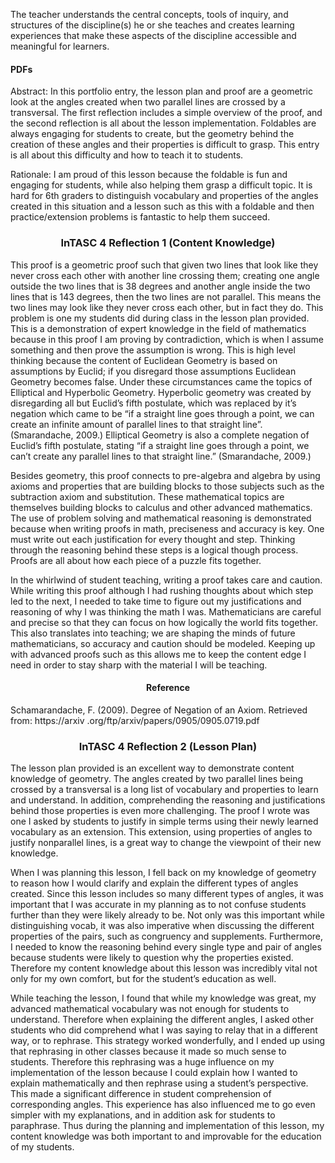 <p>The teacher understands the central concepts, tools of inquiry, and structures of the discipline(s) he or she teaches and creates learning experiences that make these aspects of the discipline accessible and meaningful for learners.</p>
<h4>PDFs</h4>

<p>Abstract: In this portfolio entry, the lesson plan and proof are a geometric look at the angles created when two parallel lines are crossed by a transversal. The first reflection includes a simple overview of the proof, and the second reflection is all about the lesson implementation. Foldables are always engaging for students to create, but the geometry behind the creation of these angles and their properties is difficult to grasp. This entry is all about this difficulty and how to teach it to students.</p>
<p>Rationale: I am proud of this lesson because the foldable is fun and engaging for students, while also helping them grasp a difficult topic. It is hard for 6th graders to distinguish vocabulary and properties of the angles created in this situation and a lesson such as this with a foldable and then practice/extension problems is fantastic to help them succeed.</p>
<h3 align="center">InTASC 4 Reflection 1 (Content Knowledge)</h3>
<p>This proof is a geometric proof such that given two lines that look like they never cross each other with another line crossing them; creating one angle outside the two lines that is 38 degrees and another angle inside the two lines that is 143 degrees, then the two lines are not parallel. This means the two lines may look like they never cross each other, but in fact they do. This problem is one my students did during class in the lesson plan provided. This is a demonstration of expert knowledge in the field of mathematics because in this proof I am proving by contradiction, which is when I assume something and then prove the assumption is wrong. This is high level thinking because the content of Euclidean Geometry is based on assumptions by Euclid; if you disregard those assumptions Euclidean Geometry becomes false. Under these circumstances came the topics of Elliptical and Hyperbolic Geometry. Hyperbolic geometry was created by disregarding all but Euclid’s fifth postulate, which was replaced by it’s negation which came to be “if a straight line goes through a point, we can create an infinite amount of parallel lines to that straight line”. (Smarandache, 2009.) Elliptical Geometry is also a complete negation of Euclid’s fifth postulate, stating “if a straight line goes through a point, we can’t create any parallel lines to that straight line.” (Smarandache, 2009.)</p>
<p>Besides geometry, this proof connects to pre-algebra and algebra by using axioms and properties that are building blocks to those subjects such as the subtraction axiom and substitution. These mathematical topics are themselves building blocks to calculus and other advanced mathematics. The use of problem solving and mathematical reasoning is demonstrated because when writing proofs in math, preciseness and accuracy is key. One must write out each justification for every thought and step. Thinking through the reasoning behind these steps is a logical though process. Proofs are all about how each piece of a puzzle fits together. </p>
<p>In the whirlwind of student teaching, writing a proof takes care and caution. While writing this proof although I had rushing thoughts about which step led to the next, I needed to take time to figure out my justifications and reasoning of why I was thinking the math I was. Mathematicians are careful and precise so that they can focus on how logically the world fits together. This also translates into teaching; we are shaping the minds of future mathematicians, so accuracy and caution should be modeled. Keeping up with advanced proofs such as this allows me to keep the content edge I need in order to stay sharp with the material I will be teaching. </p>
<h4 align="center">Reference</h4>
<p>Schamarandache, F. (2009). Degree of Negation of an Axiom. Retrieved from: https://arxiv .org/ftp/arxiv/papers/0905/0905.0719.pdf </p>
<h3 align="center">InTASC 4 Reflection 2 (Lesson Plan)</h3>
<p>The lesson plan provided is an excellent way to demonstrate content knowledge of geometry. The angles created by two parallel lines being crossed by a transversal is a long list of vocabulary and properties to learn and understand. In addition, comprehending the reasoning and justifications behind those properties is even more challenging. The proof I wrote was one I asked by students to justify in simple terms using their newly learned vocabulary as an extension. This extension, using properties of angles to justify nonparallel lines, is a great way to change the viewpoint of their new knowledge.</p>
<p>When I was planning this lesson, I fell back on my knowledge of geometry to reason how I would clarify and explain the different types of angles created. Since this lesson includes so many different types of angles, it was important that I was accurate in my planning as to not confuse students further than they were likely already to be. Not only was this important while distinguishing vocab, it was also imperative when discussing the different properties of the pairs, such as congruency and supplements. Furthermore, I needed to know the reasoning behind every single type and pair of angles because students were likely to question why the properties existed. Therefore my content knowledge about this lesson was incredibly vital not only for my own comfort, but for the student’s education as well.</p>
<p>While teaching the lesson, I found that while my knowledge was great, my advanced mathematical vocabulary was not enough for students to understand. Therefore when explaining the different angles, I asked other students who did comprehend what I was saying to relay that in a different way, or to rephrase. This strategy worked wonderfully, and I ended up using that rephrasing in other classes because it made so much sense to students. Therefore this rephrasing was a huge influence on my implementation of the lesson because I could explain how I wanted to explain mathematically and then rephrase using a student’s perspective. This made a significant difference in student comprehension of corresponding angles. This experience has also influenced me to go even simpler with my explanations, and in addition ask for students to paraphrase. Thus during the planning and implementation of this lesson, my content knowledge was both important to and improvable for the education of my students.</p>
